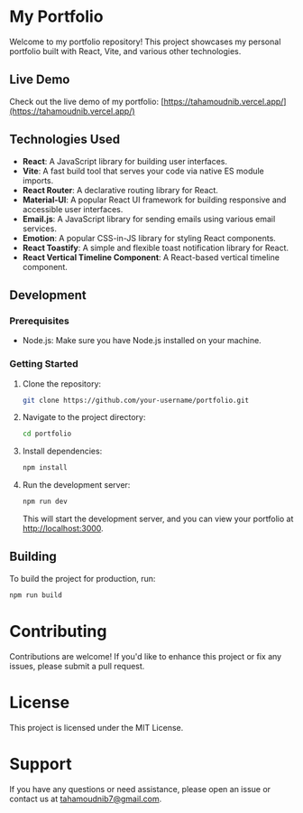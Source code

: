 # My Portfolio

Welcome to my portfolio repository! This project showcases my personal portfolio built with React, Vite, and various other technologies.

## Live Demo

Check out the live demo of my portfolio: [https://tahamoudnib.vercel.app/](https://tahamoudnib.vercel.app/)

## Technologies Used

- **React**: A JavaScript library for building user interfaces.
- **Vite**: A fast build tool that serves your code via native ES module imports.
- **React Router**: A declarative routing library for React.
- **Material-UI**: A popular React UI framework for building responsive and accessible user interfaces.
- **Email.js**: A JavaScript library for sending emails using various email services.
- **Emotion**: A popular CSS-in-JS library for styling React components.
- **React Toastify**: A simple and flexible toast notification library for React.
- **React Vertical Timeline Component**: A React-based vertical timeline component.

## Development

### Prerequisites

- Node.js: Make sure you have Node.js installed on your machine.

### Getting Started

1. Clone the repository:

    ```bash
    git clone https://github.com/your-username/portfolio.git
    ```

2. Navigate to the project directory:

    ```bash
    cd portfolio
    ```

3. Install dependencies:

    ```bash
    npm install
    ```

4. Run the development server:

    ```bash
    npm run dev
    ```

    This will start the development server, and you can view your portfolio at [http://localhost:3000](http://localhost:3000).

## Building

To build the project for production, run:

```bash
npm run build
```
# Contributing
Contributions are welcome! If you'd like to enhance this project or fix any issues, please submit a pull request.

# License
This project is licensed under the MIT License.

# Support
If you have any questions or need assistance, please open an issue or contact us at tahamoudnib7@gmail.com.
